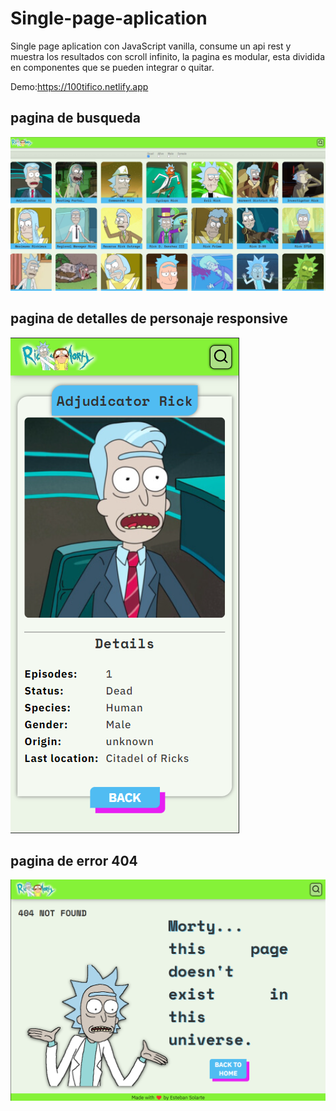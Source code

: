 # Single-page-aplication
Single page aplication con JavaScript vanilla, consume un api rest y muestra los resultados con scroll infinito, la pagina es modular, esta dividida en componentes que se pueden integrar o quitar.

Demo:https://100tifico.netlify.app

## pagina de busqueda

![pagina de busqueda](./100tifico-image-1.png)

## pagina de detalles de personaje responsive

![pagina de busqueda](./100tifico-image-2.png)

## pagina de error 404

![pagina de busqueda](./100tifico-image-3.png)
